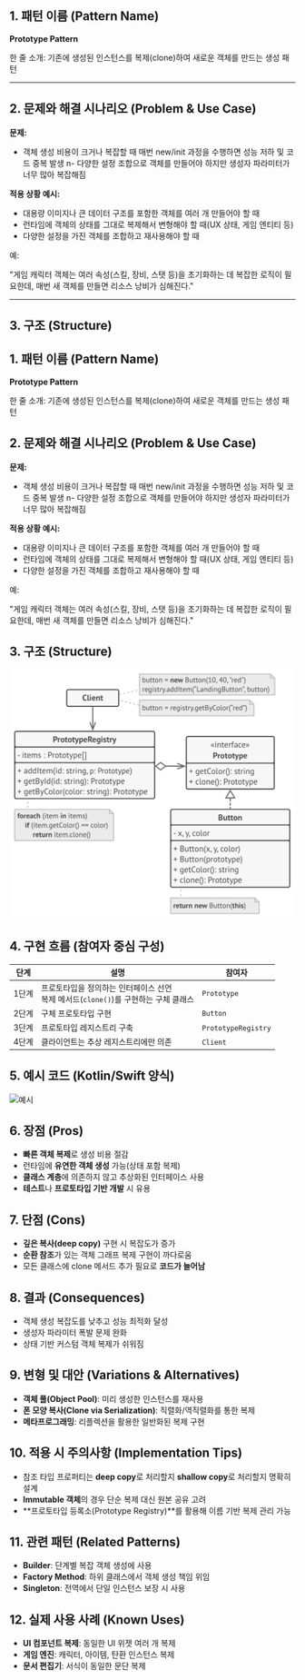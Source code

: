 
## **1. 패턴 이름 (Pattern Name)**

**Prototype Pattern**

한 줄 소개: 기존에 생성된 인스턴스를 복제(clone)하여 새로운 객체를 만드는 생성 패턴

---

## **2. 문제와 해결 시나리오 (Problem & Use Case)**

**문제:**

* 객체 생성 비용이 크거나 복잡할 때 매번 new/init 과정을 수행하면 성능 저하 및 코드 중복 발생
  n-   다양한 설정 조합으로 객체를 만들어야 하지만 생성자 파라미터가 너무 많아 복잡해짐

**적용 상황 예시:**

* 대용량 이미지나 큰 데이터 구조를 포함한 객체를 여러 개 만들어야 할 때
* 런타임에 객체의 상태를 그대로 복제해서 변형해야 할 때(UX 상태, 게임 엔티티 등)
* 다양한 설정을 가진 객체를 조합하고 재사용해야 할 때

예:

"게임 캐릭터 객체는 여러 속성(스킬, 장비, 스탯 등)을 초기화하는 데 복잡한 로직이 필요한데, 매번 새 객체를 만들면 리소스 낭비가 심해진다."

---

## **3. 구조 (Structure)**

## **1. 패턴 이름 (Pattern Name)**

**Prototype Pattern**

한 줄 소개: 기존에 생성된 인스턴스를 복제(clone)하여 새로운 객체를 만드는 생성 패턴


## **2. 문제와 해결 시나리오 (Problem & Use Case)**

**문제:**

* 객체 생성 비용이 크거나 복잡할 때 매번 new/init 과정을 수행하면 성능 저하 및 코드 중복 발생
  n-   다양한 설정 조합으로 객체를 만들어야 하지만 생성자 파라미터가 너무 많아 복잡해짐

**적용 상황 예시:**

* 대용량 이미지나 큰 데이터 구조를 포함한 객체를 여러 개 만들어야 할 때
* 런타임에 객체의 상태를 그대로 복제해서 변형해야 할 때(UX 상태, 게임 엔티티 등)
* 다양한 설정을 가진 객체를 조합하고 재사용해야 할 때

예:

"게임 캐릭터 객체는 여러 속성(스킬, 장비, 스탯 등)을 초기화하는 데 복잡한 로직이 필요한데, 매번 새 객체를 만들면 리소스 낭비가 심해진다."


## **3. 구조 (Structure)**

![구조](https://github.com/hyunwook13/Pattern/blob/main/assets/prototype.jpeg)


## **4. 구현 흐름 (참여자 중심 구성)**

| 단계  | 설명                             | 참여자                 |
| --- | ------------------------------ | ------------------- |
| 1단계 | 프로토타입을 정의하는 인터페이스 선언<br> 복제 메서드(`clone()`)를 구현하는 구체 클래스            | `Prototype`         |
| 2단계 | 구체 프로토타입 구현 | `Button` |
| 3단계 | 프로토타입 레지스트리 구축  | `PrototypeRegistry`            |
| 4단계 | 클라이언트는 추상 레지스트리에만 의존 | `Client` |



## **5. 예시 코드 (Kotlin/Swift 양식)**

![예시]("https://github.com/hyunwook13/Pattern/tree/main/Example/Prototype")


## **6. 장점 (Pros)**
* **빠른 객체 복제**로 생성 비용 절감
* 런타임에 **유연한 객체 생성** 가능(상태 포함 복제)
* **클래스 계층**에 의존하지 않고 추상화된 인터페이스 사용
* **테스트**나 **프로토타입 기반 개발** 시 유용



## **7. 단점 (Cons)**

* **깊은 복사(deep copy)** 구현 시 복잡도가 증가
* **순환 참조**가 있는 객체 그래프 복제 구현이 까다로움
* 모든 클래스에 clone 메서드 추가 필요로 **코드가 늘어남**



## **8. 결과 (Consequences)**

* 객체 생성 복잡도를 낮추고 성능 최적화 달성
* 생성자 파라미터 폭발 문제 완화
* 상태 기반 커스텀 객체 복제가 쉬워짐



## **9. 변형 및 대안 (Variations & Alternatives)**

* **객체 풀(Object Pool)**: 미리 생성한 인스턴스를 재사용
* **폰 모양 복사(Clone via Serialization)**: 직렬화/역직렬화를 통한 복제
* **메타프로그래밍**: 리플렉션을 활용한 일반화된 복제 구현

## **10. 적용 시 주의사항 (Implementation Tips)**

* 참조 타입 프로퍼티는 **deep copy**로 처리할지 **shallow copy**로 처리할지 명확히 설계
* **Immutable 객체**의 경우 단순 복제 대신 원본 공유 고려
* \*\*프로토타입 등록소(Prototype Registry)\*\*를 활용해 이름 기반 복제 관리 가능


## **11. 관련 패턴 (Related Patterns)**

* **Builder**: 단계별 복잡 객체 생성에 사용
* **Factory Method**: 하위 클래스에서 객체 생성 책임 위임
* **Singleton**: 전역에서 단일 인스턴스 보장 시 사용


## **12. 실제 사용 사례 (Known Uses)**

* **UI 컴포넌트 복제**: 동일한 UI 위젯 여러 개 복제
* **게임 엔진**: 캐릭터, 아이템, 탄환 인스턴스 복제
* **문서 편집기**: 서식이 동일한 문단 복제

